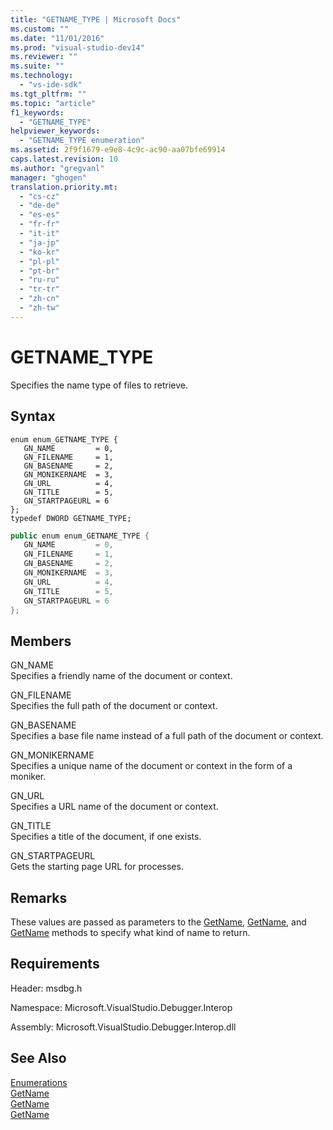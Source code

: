 ```yaml
---
title: "GETNAME_TYPE | Microsoft Docs"
ms.custom: ""
ms.date: "11/01/2016"
ms.prod: "visual-studio-dev14"
ms.reviewer: ""
ms.suite: ""
ms.technology: 
  - "vs-ide-sdk"
ms.tgt_pltfrm: ""
ms.topic: "article"
f1_keywords: 
  - "GETNAME_TYPE"
helpviewer_keywords: 
  - "GETNAME_TYPE enumeration"
ms.assetid: 2f9f1679-e9e8-4c9c-ac90-aa07bfe69914
caps.latest.revision: 10
ms.author: "gregvanl"
manager: "ghogen"
translation.priority.mt: 
  - "cs-cz"
  - "de-de"
  - "es-es"
  - "fr-fr"
  - "it-it"
  - "ja-jp"
  - "ko-kr"
  - "pl-pl"
  - "pt-br"
  - "ru-ru"
  - "tr-tr"
  - "zh-cn"
  - "zh-tw"
---
```

# GETNAME_TYPE
Specifies the name type of files to retrieve.  
  
## Syntax  
  
```cpp#  
enum enum_GETNAME_TYPE {   
   GN_NAME         = 0,  
   GN_FILENAME     = 1,  
   GN_BASENAME     = 2,  
   GN_MONIKERNAME  = 3,  
   GN_URL          = 4,  
   GN_TITLE        = 5,  
   GN_STARTPAGEURL = 6  
};  
typedef DWORD GETNAME_TYPE;  
```  
  
```c#  
public enum enum_GETNAME_TYPE {   
   GN_NAME         = 0,  
   GN_FILENAME     = 1,  
   GN_BASENAME     = 2,  
   GN_MONIKERNAME  = 3,  
   GN_URL          = 4,  
   GN_TITLE        = 5,  
   GN_STARTPAGEURL = 6  
};  
```  
  
## Members  
 GN_NAME  
 Specifies a friendly name of the document or context.  
  
 GN_FILENAME  
 Specifies the full path of the document or context.  
  
 GN_BASENAME  
 Specifies a base file name instead of a full path of the document or context.  
  
 GN_MONIKERNAME  
 Specifies a unique name of the document or context in the form of a moniker.  
  
 GN_URL  
 Specifies a URL name of the document or context.  
  
 GN_TITLE  
 Specifies a title of the document, if one exists.  
  
 GN_STARTPAGEURL  
 Gets the starting page URL for processes.  
  
## Remarks  
 These values are passed as parameters to the [GetName](../../../extensibility/debugger/reference/idebugdocument2-getname.md), [GetName](../../../extensibility/debugger/reference/idebugdocumentcontext2-getname.md), and [GetName](../../../extensibility/debugger/reference/idebugprocess2-getname.md) methods to specify what kind of name to return.  
  
## Requirements  
 Header: msdbg.h  
  
 Namespace: Microsoft.VisualStudio.Debugger.Interop  
  
 Assembly: Microsoft.VisualStudio.Debugger.Interop.dll  
  
## See Also  
 [Enumerations](../../../extensibility/debugger/reference/enumerations-visual-studio-debugging.md)   
 [GetName](../../../extensibility/debugger/reference/idebugdocument2-getname.md)   
 [GetName](../../../extensibility/debugger/reference/idebugdocumentcontext2-getname.md)   
 [GetName](../../../extensibility/debugger/reference/idebugprocess2-getname.md)